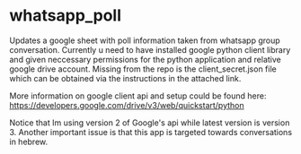 # whatsapp_poll
Updates a google sheet with poll information taken from whatsapp group conversation.
Currently u need to have installed google python client library and given neccessary permissions for the python application
and relative google drive account. Missing from the repo is the client_secret.json file which can be obtained via the instructions in the attached link.

More information on google client api and setup could be found here: https://developers.google.com/drive/v3/web/quickstart/python

Notice that Im using version 2 of Google's api while latest version is version 3.
Another important issue is that this app is targeted towards conversations in hebrew.

